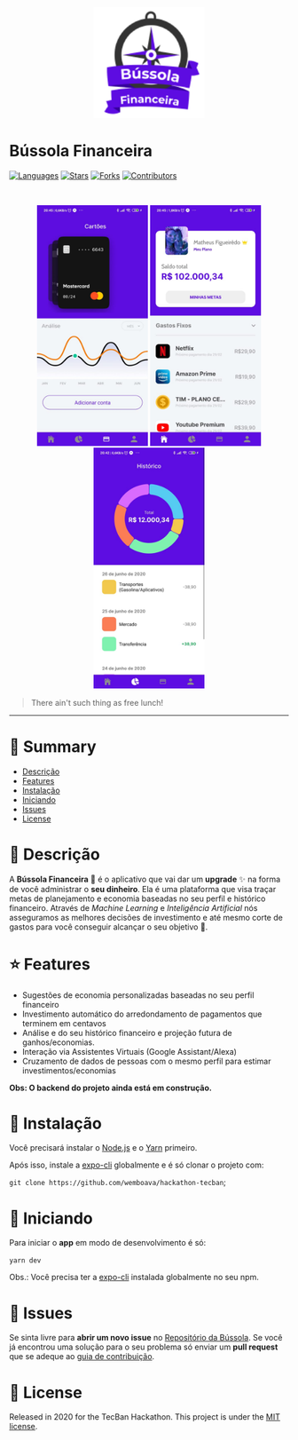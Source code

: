 <p align="center">
   <img src="./assets/images/logo.png" width="200"/>


# Bússola Financeira

[![Languages](https://img.shields.io/github/languages/count/matheussousaf/chess?color=5D0CE1&style=flat-square)](#)
[![Stars](https://img.shields.io/github/stars/matheussousaf/chess?color=5D0CE1&style=flat-square)](https://github.com/wemboava/hackathon-tecban/stargazers)
[![Forks](https://img.shields.io/github/forks/matheussousaf/chess?color=5D0CE1&style=flat-square)](https://github.com/wemboava/hackathon-tecban/network/members)
[![Contributors](https://img.shields.io/github/contributors/matheussousaf/chess?color=5D0CE1&style=flat-square)](https://github.com/wemboava/hackathon-tecban/graphs/contributors)

<br />
<div float="left">
<p align="center">
<img width="200px" left="30px" src="./docs/image1.jpeg"/>
<img width="200px" src="./docs/image2.jpeg"/>
<img width="200px" src="./docs/image3.jpeg"/>
</p>
</div>

> There ain't such thing as free lunch!

---

# :pushpin: Summary

- [Descrição](#pencil-description)
- [Features](#rocket-features)
- [Instalação](#construction_worker-installation)
- [Iniciando](#runner-getting-started)
- [Issues](#bug-issues)
- [License](#closed_book-license)

# :pencil: Descrição

A **Bússola Financeira** 🧭 é o aplicativo que vai dar um **upgrade** :sparkles: na forma de você administrar o **seu dinheiro**. Ela é uma plataforma que visa traçar metas de planejamento e economia baseadas no seu perfil e histórico financeiro. Através de *Machine Learning* e *Inteligência Artificial* nós asseguramos as melhores decisões de investimento e até mesmo corte de gastos para você conseguir alcançar o seu objetivo :dart:.

# :star: Features

- Sugestões de economia personalizadas baseadas no seu perfil financeiro
- Investimento automático do arredondamento de pagamentos que terminem em centavos
- Análise e do seu histórico financeiro e projeção futura de ganhos/economias.
- Interação via Assistentes Virtuais (Google Assistant/Alexa)
- Cruzamento de dados de pessoas com o mesmo perfil para estimar investimentos/economias

**Obs: O backend do projeto ainda está em construção.**

# :construction_worker: Instalação

Você precisará instalar o [Node.js](https://nodejs.org/en/download/) e o [Yarn](https://yarnpkg.com/) primeiro.

Após isso, instale a [expo-cli](https://docs.expo.io/workflow/expo-cli) globalmente e é só clonar o projeto com:

`git clone https://github.com/wemboava/hackathon-tecban`;

# :rocket: Iniciando

Para iniciar o **app** em modo de desenvolvimento é só:

`yarn dev`

Obs.: Você precisa ter a [expo-cli](https://docs.expo.io/workflow/expo-cli) instalada globalmente no seu npm.

# :bug: Issues

Se sinta livre para **abrir um novo issue** no [Repositório da Bússola](https://github.com/wemboava/hackathon-tecban). Se você já encontrou uma solução para o seu problema só enviar um **pull request** que se adeque ao [guia de contribuição](https://github.com/wemboava/hackathon-tecban/master/CONTRIBUTING.md).

# :closed_book: License

Released in 2020 for the TecBan Hackathon.
This project is under the [MIT license](https://github.com/https://github.com/wemboava/hackathon-tecban/LICENSE).

</p>